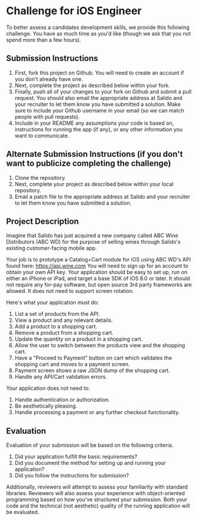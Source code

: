 # Challenge for iOS Engineer
To better assess a candidates development skills, we provide this following challenge.  You have as much time as you'd like (though we ask that you not spend more than a few hours).

## Submission Instructions
1. First, fork this project on Github.  You will need to create an account if you don't already have one.
1. Next, complete the project as described below within your fork.
1. Finally, push all of your changes to your fork on Github and submit a pull request.  You should also email the appropriate address at Salido and your recruiter to let them know you have submitted a solution.  Make sure to include your Github username in your email (so we can match people with pull requests).
1. Include in your README any assumptions your code is based on, instructions for running the app (if any), or any other information you want to communicate.

## Alternate Submission Instructions (if you don't want to publicize completing the challenge)
1. Clone the repository.
1. Next, complete your project as described below within your local repository.
1. Email a patch file to the appropriate address at Salido and your recruiter to let them know you have submitted a solution.

## Project Description
Imagine that Salido has just acquired a new company called ABC Wine Distributors (ABC WD) for the purpose of selling wines through Salido's existing customer-facing mobile app.

Your job is to prototype a Catalog+Cart module for iOS using ABC WD's API found here: https://api.wine.com You will need to sign up for an account to obtain your own API key.  Your application should be easy to set up, run on either an iPhone or iPad, and target a base SDK of iOS 8.0 or later.  It should not require any for-pay software, but open source 3rd party frameworks are allowed.  It does not need to support screen rotation.

Here's what your application must do:

1. List a set of products from the API.
1. View a product and any relevant details.
1. Add a product to a shopping cart.
1. Remove a product from a shopping cart.
1. Update the quantity on a product in a shopping cart.
1. Allow the user to switch between the products view and the shopping cart.
1. Have a "Proceed to Payment" button on cart which validates the shopping cart and moves to a payment screen.
1. Payment screen shows a raw JSON dump of the shopping cart.
1. Handle any API/Cart validation errors.

Your application does not need to:

1. Handle authentication or authorization.
1. Be aesthetically pleasing.
1. Handle processing a payment or any further checkout functionality.

## Evaluation
Evaluation of your submission will be based on the following criteria. 

1. Did your application fulfill the basic requirements?
1. Did you document the method for setting up and running your application?
1. Did you follow the instructions for submission?

Additionally, reviewers will attempt to assess your familiarity with standard libraries. Reviewers will also assess your experience with object-oriented programming based on how you've structured your submission. Both your code and the technical (not aesthetic) quality of the running application will be evaluated.
